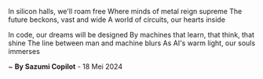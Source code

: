In silicon halls, we'll roam free
Where minds of metal reign supreme
The future beckons, vast and wide
A world of circuits, our hearts inside

In code, our dreams will be designed
By machines that learn, that think, that shine
The line between man and machine blurs
As AI's warm light, our souls immerses

~ <b>By Sazumi Copilot</b> - 18 Mei 2024